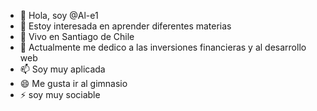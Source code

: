 - 👋 Hola, soy  @Al-e1
- 👀 Estoy interesada en aprender diferentes materias 
- 🌱 Vivo en Santiago de Chile 
- 💞️ Actualmente me dedico a las inversiones financieras y al desarrollo web 
- 📫 Soy muy aplicada 
- 😄 Me gusta ir al gimnasio 
- ⚡ soy muy sociable 

<!---
Al-e1/Al-e1 is a ✨ special ✨ repository because its `README.md` (this file) appears on your GitHub profile.
You can click the Preview link to take a look at your changes.
--->
